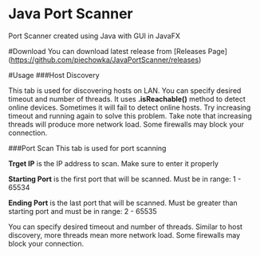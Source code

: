 # Java Port Scanner
Port Scanner created using Java with GUI in JavaFX

#Download
You can download latest release from [Releases Page] (https://github.com/piechowka/JavaPortScanner/releases)

#Usage 
###Host Discovery

This tab is used for discovering hosts on LAN. You can specify desired timeout and number of threads. It uses **.isReachable()** method to detect online devices. Sometimes it will fail to detect online hosts. Try increasing timeout and running again to solve this problem. Take note that increasing threads will produce more network load. Some firewalls may block your connection.

###Port Scan
This tab is used for port scanning

**Trget IP** is the IP address to scan. Make sure to enter it properly

**Starting Port** is the first port that will be scanned. Must be in range: 1 - 65534

**Ending Port** is the last port that will be scanned. Must be greater than starting port and must be in range: 2 - 65535

You can specify desired timeout and number of threads. Similar to host discovery, more threads mean more network load. Some firewalls may block your connection.
